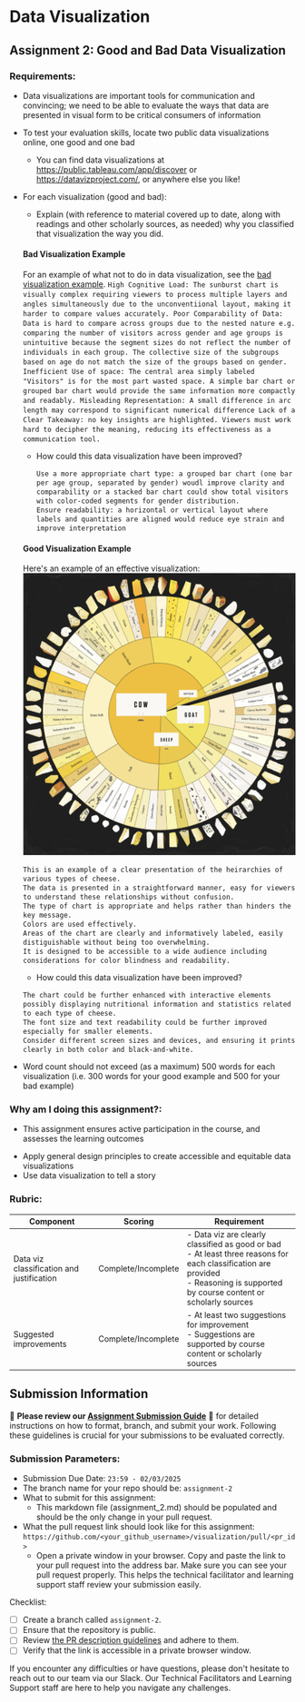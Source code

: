 # Data Visualization

## Assignment 2: Good and Bad Data Visualization

### Requirements:

- Data visualizations are important tools for communication and convincing; we need to be able to evaluate the ways that data are presented in visual form to be critical consumers of information 
- To test your evaluation skills, locate two public data visualizations online, one good and one bad  
    - You can find data visualizations at https://public.tableau.com/app/discover or https://datavizproject.com/, or anywhere else you like! 
- For each visualization (good and bad):  
    - Explain (with reference to material covered up to date, along with readings and other scholarly sources, as needed) why you classified that visualization the way you did.

    #### Bad Visualization Example
    For an example of what not to do in data visualization, see the [bad visualization example](badviz.jpg).
      ```
      High Cognitive Load: The sunburst chart is visually complex requiring viewers to process multiple layers and angles simultaneously due to the unconventiional layout, making it harder to compare values accurately.
      Poor Comparability of Data: Data is hard to compare across groups due to the nested nature e.g. comparing the number of visitors across gender and age groups is unintuitive because the segment sizes do not reflect the number of individuals in each group. The collective size of the subgroups based on age do not match the size of the groups based on gender.
      Inefficient Use of space: The central area simply labeled "Visitors" is for the most part wasted space. A simple bar chart or grouped bar chart would provide the same information more compactly and readably.
      Misleading Representation: A small difference in arc length may correspond to significant numerical difference
      Lack of a Clear Takeaway: no key insights are highlighted. Viewers must work hard to decipher the meaning, reducing its effectiveness as a communication tool.
      ```
    - How could this data visualization have been improved?  
      ```
      Use a more appropriate chart type: a grouped bar chart (one bar per age group, separated by gender) woudl improve clarity and comparability or a stacked bar chart could show total visitors with color-coded segments for gender distribution.
      Ensure readability: a horizontal or vertical layout where labels and quantities are aligned would reduce eye strain and improve interpretation
      ```

    #### Good Visualization Example
    Here's an example of an effective visualization: ![Good Visualization Example](goodviz.png)
    ```
    This is an example of a clear presentation of the heirarchies of various types of cheese. 
    The data is presented in a straightforward manner, easy for viewers to understand these relationships without confusion.
    The type of chart is appropriate and helps rather than hinders the key message.
    Colors are used effectively.
    Areas of the chart are clearly and informatively labeled, easily distiguishable without being too overwhelming.
    It is designed to be accessible to a wide audience including considerations for color blindness and readability.
    ```
    - How could this data visualization have been improved?
    ```
    The chart could be further enhanced with interactive elements possibly displaying nutritional information and statistics related to each type of cheese.
    The font size and text readability could be further improved especially for smaller elements.
    Consider different screen sizes and devices, and ensuring it prints clearly in both color and black-and-white.
    ```

- Word count should not exceed (as a maximum) 500 words for each visualization (i.e. 
300 words for your good example and 500 for your bad example)

### Why am I doing this assignment?:

- This assignment ensures active participation in the course, and assesses the learning outcomes
* Apply general design principles to create accessible and equitable data visualizations
* Use data visualization to tell a story

### Rubric:

| Component               | Scoring   | Requirement                                                 |
|-------------------------|-----------|-------------------------------------------------------------|
| Data viz classification and justification | Complete/Incomplete | - Data viz are clearly classified as good or bad<br />- At least three reasons for each classification are provided<br />- Reasoning is supported by course content or scholarly sources |
| Suggested improvements  | Complete/Incomplete | - At least two suggestions for improvement<br />- Suggestions are supported by course content or scholarly sources |

## Submission Information

🚨 **Please review our [Assignment Submission Guide](https://github.com/UofT-DSI/onboarding/blob/main/onboarding_documents/submissions.md)** 🚨 for detailed instructions on how to format, branch, and submit your work. Following these guidelines is crucial for your submissions to be evaluated correctly.

### Submission Parameters:
* Submission Due Date: `23:59 - 02/03/2025`
* The branch name for your repo should be: `assignment-2`
* What to submit for this assignment:
    * This markdown file (assignment_2.md) should be populated and should be the only change in your pull request.
* What the pull request link should look like for this assignment: `https://github.com/<your_github_username>/visualization/pull/<pr_id>`
    * Open a private window in your browser. Copy and paste the link to your pull request into the address bar. Make sure you can see your pull request properly. This helps the technical facilitator and learning support staff review your submission easily.

Checklist:
- [ ] Create a branch called `assignment-2`.
- [ ] Ensure that the repository is public.
- [ ] Review [the PR description guidelines](https://github.com/UofT-DSI/onboarding/blob/main/onboarding_documents/submissions.md#guidelines-for-pull-request-descriptions) and adhere to them.
- [ ] Verify that the link is accessible in a private browser window.

If you encounter any difficulties or have questions, please don't hesitate to reach out to our team via our Slack. Our Technical Facilitators and Learning Support staff are here to help you navigate any challenges.

